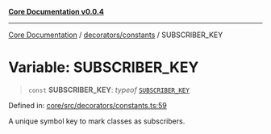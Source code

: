 [**Core Documentation v0.0.4**](../../../README.md)

***

[Core Documentation](../../../modules.md) / [decorators/constants](../README.md) / SUBSCRIBER\_KEY

# Variable: SUBSCRIBER\_KEY

> `const` **SUBSCRIBER\_KEY**: *typeof* [`SUBSCRIBER_KEY`](SUBSCRIBER_KEY.md)

Defined in: [core/src/decorators/constants.ts:59](https://github.com/stonemjs/core/blob/2adc2da4c7e3b5a9f593c198ba7e8ad639651777/src/decorators/constants.ts#L59)

A unique symbol key to mark classes as subscribers.

